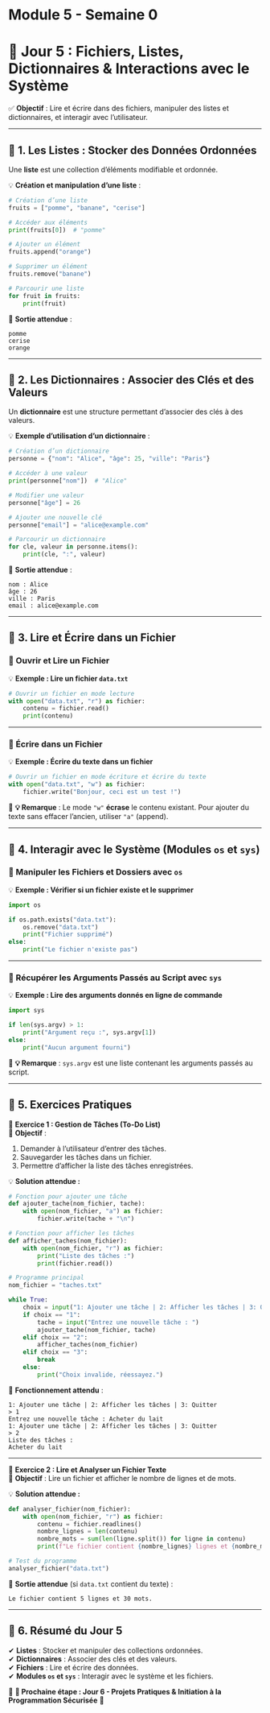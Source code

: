# Module 5 - Semaine 0

# 📘 **Jour 5 : Fichiers, Listes, Dictionnaires & Interactions avec le Système**  

✅ **Objectif** : Lire et écrire dans des fichiers, manipuler des listes et dictionnaires, et interagir avec l’utilisateur.

---

## **🔹 1. Les Listes : Stocker des Données Ordonnées**  

Une **liste** est une collection d’éléments modifiable et ordonnée.

💡 **Création et manipulation d’une liste** :  
```python
# Création d’une liste
fruits = ["pomme", "banane", "cerise"]

# Accéder aux éléments
print(fruits[0])  # "pomme"

# Ajouter un élément
fruits.append("orange")

# Supprimer un élément
fruits.remove("banane")

# Parcourir une liste
for fruit in fruits:
    print(fruit)
```
📌 **Sortie attendue** :
```
pomme
cerise
orange
```

---

## **🔹 2. Les Dictionnaires : Associer des Clés et des Valeurs**  

Un **dictionnaire** est une structure permettant d’associer des clés à des valeurs.

💡 **Exemple d’utilisation d’un dictionnaire** :
```python
# Création d’un dictionnaire
personne = {"nom": "Alice", "âge": 25, "ville": "Paris"}

# Accéder à une valeur
print(personne["nom"])  # "Alice"

# Modifier une valeur
personne["âge"] = 26

# Ajouter une nouvelle clé
personne["email"] = "alice@example.com"

# Parcourir un dictionnaire
for cle, valeur in personne.items():
    print(cle, ":", valeur)
```
📌 **Sortie attendue** :
```
nom : Alice
âge : 26
ville : Paris
email : alice@example.com
```

---

## **🔹 3. Lire et Écrire dans un Fichier**  

### **📌 Ouvrir et Lire un Fichier**
💡 **Exemple : Lire un fichier `data.txt`**
```python
# Ouvrir un fichier en mode lecture
with open("data.txt", "r") as fichier:
    contenu = fichier.read()
    print(contenu)
```

---

### **📌 Écrire dans un Fichier**
💡 **Exemple : Écrire du texte dans un fichier**
```python
# Ouvrir un fichier en mode écriture et écrire du texte
with open("data.txt", "w") as fichier:
    fichier.write("Bonjour, ceci est un test !")
```
📌 **💡 Remarque** : Le mode `"w"` **écrase** le contenu existant. Pour ajouter du texte sans effacer l’ancien, utiliser `"a"` (append).

---

## **🔹 4. Interagir avec le Système (Modules `os` et `sys`)**  

### **📌 Manipuler les Fichiers et Dossiers avec `os`**
💡 **Exemple : Vérifier si un fichier existe et le supprimer**  
```python
import os

if os.path.exists("data.txt"):
    os.remove("data.txt")
    print("Fichier supprimé")
else:
    print("Le fichier n'existe pas")
```

---

### **📌 Récupérer les Arguments Passés au Script avec `sys`**
💡 **Exemple : Lire des arguments donnés en ligne de commande**
```python
import sys

if len(sys.argv) > 1:
    print("Argument reçu :", sys.argv[1])
else:
    print("Aucun argument fourni")
```
📌 **💡 Remarque** : `sys.argv` est une liste contenant les arguments passés au script.

---

## **🔹 5. Exercices Pratiques**  

🎯 **Exercice 1 : Gestion de Tâches (To-Do List)**  
📌 **Objectif** :  
1. Demander à l’utilisateur d’entrer des tâches.  
2. Sauvegarder les tâches dans un fichier.  
3. Permettre d’afficher la liste des tâches enregistrées.

💡 **Solution attendue :**
```python
# Fonction pour ajouter une tâche
def ajouter_tache(nom_fichier, tache):
    with open(nom_fichier, "a") as fichier:
        fichier.write(tache + "\n")

# Fonction pour afficher les tâches
def afficher_taches(nom_fichier):
    with open(nom_fichier, "r") as fichier:
        print("Liste des tâches :")
        print(fichier.read())

# Programme principal
nom_fichier = "taches.txt"

while True:
    choix = input("1: Ajouter une tâche | 2: Afficher les tâches | 3: Quitter\n> ")
    if choix == "1":
        tache = input("Entrez une nouvelle tâche : ")
        ajouter_tache(nom_fichier, tache)
    elif choix == "2":
        afficher_taches(nom_fichier)
    elif choix == "3":
        break
    else:
        print("Choix invalide, réessayez.")
```
📌 **Fonctionnement attendu** :
```
1: Ajouter une tâche | 2: Afficher les tâches | 3: Quitter
> 1
Entrez une nouvelle tâche : Acheter du lait
1: Ajouter une tâche | 2: Afficher les tâches | 3: Quitter
> 2
Liste des tâches :
Acheter du lait
```

---

🎯 **Exercice 2 : Lire et Analyser un Fichier Texte**  
📌 **Objectif** : Lire un fichier et afficher le nombre de lignes et de mots.

💡 **Solution attendue :**
```python
def analyser_fichier(nom_fichier):
    with open(nom_fichier, "r") as fichier:
        contenu = fichier.readlines()
        nombre_lignes = len(contenu)
        nombre_mots = sum(len(ligne.split()) for ligne in contenu)
        print(f"Le fichier contient {nombre_lignes} lignes et {nombre_mots} mots.")

# Test du programme
analyser_fichier("data.txt")
```

📌 **Sortie attendue** (si `data.txt` contient du texte) :
```
Le fichier contient 5 lignes et 30 mots.
```

---

## **🔹 6. Résumé du Jour 5**  
✔ **Listes** : Stocker et manipuler des collections ordonnées.  
✔ **Dictionnaires** : Associer des clés et des valeurs.  
✔ **Fichiers** : Lire et écrire des données.  
✔ **Modules `os` et `sys`** : Interagir avec le système et les fichiers.  

📌 **🎯 Prochaine étape : Jour 6 - Projets Pratiques & Initiation à la Programmation Sécurisée** 🚀